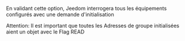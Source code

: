 En validant cette option, Jeedom interrogera tous les équipements configurés avec une demande d'initialisation

Attention:
Il est important que toutes les Adresses de groupe initialisées aient un objet avec le Flag READ
